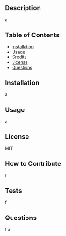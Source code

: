# <f>

## Description

a

## Table of Contents

- [Installation](#installation)
- [Usage](#usage)
- [Credits](#credits)
- [License](#license)
- [Questions](#questions)

## Installation

a


## Usage
 a

## License

MIT

## How to Contribute

f

## Tests

f

## Questions 

f
a